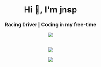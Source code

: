 <h1 align="center">Hi 👋, I'm jnsp</h1>
<h3 align="center">Racing Driver | Coding in my free-time</h3>


<p align="center">
  <a href="https://www.buymeacoffee.com/jnsp"><img src="https://img.buymeacoffee.com/button-api/?text=Buy me a life&emoji=🥤&slug=jnsp&button_colour=40DCA5&font_colour=ffffff&font_family=Comic&outline_colour=000000&coffee_colour=FFDD00"></a>
  <br>
  <br>
  <br>
  <a href="https://discord.c99.nl/widget/theme-4/432248014443380737.png"><img src="https://discord.c99.nl/widget/theme-4/432248014443380737.png"></a>
  <br>
  <br>
  <a href="https://open.spotify.com/user/am0g3o7csu1k3u03cfx1tmto6"><img src="https://novatorem-peach-ten.vercel.app/api/spotify"></a>
</p>
